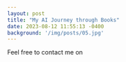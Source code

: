 ```yaml
---
layout: post
title: "My AI Journey through Books"
date: 2023-08-12 11:55:13 -0400
background: '/img/posts/05.jpg'
---
```


<p>Feel free to contact me on <p>



